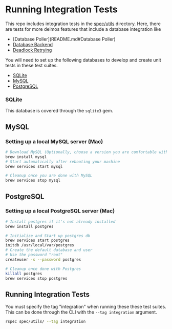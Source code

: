 # Running Integration Tests

This repo includes integration tests in the [spec/utils](spec/utils) directory.
Here, there are tests for more deimos features that include a database integration like
* [Database Poller](README.md#Database Poller)
* [Database Backend](docs/DATABASE_BACKEND.md)
* [Deadlock Retrying](lib/deimos/utils/deadlock_retry.rb)

You will need to set up the following databases to develop and create unit tests in these test suites.
* [SQLite](#SQLite)
* [MySQL](#MySQL)
* [PostgreSQL](#PostgreSQL)

### SQLite
This database is covered through the `sqlite3` gem. 

## MySQL
### Setting up a local MySQL server (Mac)
```bash
# Download MySQL (Optionally, choose a version you are comfortable with)
brew install mysql
# Start automatically after rebooting your machine
brew services start mysql

# Cleanup once you are done with MySQL
brew services stop mysql
```

## PostgreSQL
### Setting up a local PostgreSQL server (Mac)
```bash
# Install postgres if it's not already installed
brew install postgres

# Initialize and Start up postgres db
brew services start postgres
initdb /usr/local/var/postgres
# Create the default database and user
# Use the password "root"
createuser -s --password postgres

# Cleanup once done with Postgres
killall postgres
brew services stop postgres
```

## Running Integration Tests
You must specify the tag "integration" when running these these test suites.
This can be done through the CLI with the `--tag integration` argument.
```bash
rspec spec/utils/ --tag integration
```
